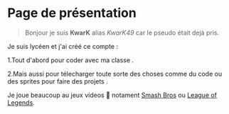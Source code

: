  # Page de présentation
>Bonjour je suis **KwarK** alias *KwarK49* car le pseudo était dejà pris.

Je suis lycéen et j'ai créé ce compte :

1.Tout d'abord pour coder avec ma classe .

2.Mais aussi pour télecharger toute sorte des choses comme du code ou des sprites pour faire des projets .

Je joue beaucoup au jeux videos 👾 notament [Smash Bros](https://www.smashbros.com/fr_FR/) ou [League of Legends](https://www.leagueoflegends.com/fr-fr/).

